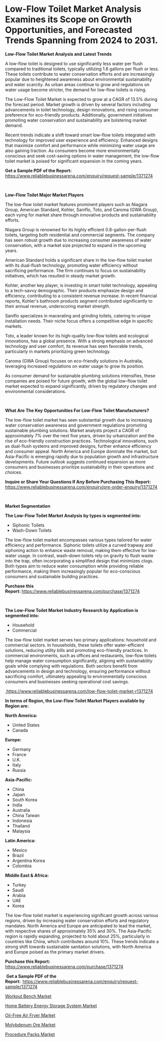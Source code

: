 <p><h1>Low-Flow Toilet Market Analysis Examines its Scope on Growth Opportunities, and Forecasted Trends Spanning from 2024 to 2031.</h1></p><p><strong>Low-Flow Toilet Market Analysis and Latest Trends</strong></p>
<p><p>A low-flow toilet is designed to use significantly less water per flush compared to traditional toilets, typically utilizing 1.6 gallons per flush or less. These toilets contribute to water conservation efforts and are increasingly popular due to heightened awareness about environmental sustainability and water scarcity. As urban areas continue to grow and regulations on water usage become stricter, the demand for low-flow toilets is rising.</p><p>The Low-Flow Toilet Market is expected to grow at a CAGR of 13.5% during the forecast period. Market growth is driven by several factors including advancements in toilet technology, design innovations, and rising consumer preference for eco-friendly products. Additionally, government initiatives promoting water conservation and sustainability are bolstering market demand. </p><p>Recent trends indicate a shift toward smart low-flow toilets integrated with technology for improved user experience and efficiency. Enhanced designs that maximize comfort and performance while minimizing water usage are also gaining traction. As consumers become more environmentally conscious and seek cost-saving options in water management, the low-flow toilet market is poised for significant expansion in the coming years.</p></p>
<p><strong>Get a Sample PDF of the Report:&nbsp;</strong> <a href="https://www.reliablebusinessarena.com/enquiry/request-sample/1371274?utm_campaign=1892&utm_medium=2&utm_source=Github&utm_content=ia&utm_term=26122024&utm_id=low-flow-toilet">https://www.reliablebusinessarena.com/enquiry/request-sample/1371274</a></p>
<p>&nbsp;</p>
<p><strong>Low-Flow Toilet Major Market Players</strong></p>
<p><p>The low-flow toilet market features prominent players such as Niagara Group, American Standard, Kohler, Saniflo, Toto, and Caroma (GWA Group), each vying for market share through innovative products and sustainability efforts.</p><p>Niagara Group is renowned for its highly efficient 0.8-gallon-per-flush toilets, targeting both residential and commercial segments. The company has seen robust growth due to increasing consumer awareness of water conservation, with a market size projected to expand in the upcoming years. </p><p>American Standard holds a significant share in the low-flow toilet market with its dual-flush technology, promoting water efficiency without sacrificing performance. The firm continues to focus on sustainability initiatives, which has resulted in steady market growth.</p><p>Kohler, another key player, is investing in smart toilet technology, appealing to a tech-savvy demographic. Their products emphasize design and efficiency, contributing to a consistent revenue increase. In recent financial reports, Kohler's bathroom products segment contributed significantly to their annual revenue, underscoring market strength.</p><p>Saniflo specializes in macerating and grinding toilets, catering to unique installation needs. Their niche focus offers a competitive edge in specific markets. </p><p>Toto, a leader known for its high-quality low-flow toilets and ecological innovations, has a global presence. With a strong emphasis on advanced technology and user comfort, its revenue has seen favorable trends, particularly in markets prioritizing green technology.</p><p>Caroma (GWA Group) focuses on eco-friendly solutions in Australia, leveraging increased regulations on water usage to grow its position. </p><p>As consumer demand for sustainable plumbing solutions intensifies, these companies are poised for future growth, with the global low-flow toilet market expected to expand significantly, driven by regulatory changes and environmental considerations.</p></p>
<p>&nbsp;</p>
<p><strong>What Are The Key Opportunities For Low-Flow Toilet Manufacturers?</strong></p>
<p><p>The low-flow toilet market has seen substantial growth due to increasing water conservation awareness and government regulations promoting sustainable plumbing solutions. Market analysts project a CAGR of approximately 7% over the next five years, driven by urbanization and the rise of eco-friendly construction practices. Technological innovations, such as dual-flush systems and improved designs, further enhance efficiency and consumer appeal. North America and Europe dominate the market, but Asia-Pacific is emerging rapidly due to population growth and infrastructure developments. Future outlook suggests continued expansion as more consumers and businesses prioritize sustainability in their operations and choices.</p></p>
<p><strong>Inquire or Share Your Questions If Any Before Purchasing This Report:</strong> <a href="https://www.reliablebusinessarena.com/enquiry/pre-order-enquiry/1371274?utm_campaign=1892&utm_medium=2&utm_source=Github&utm_content=ia&utm_term=26122024&utm_id=low-flow-toilet">https://www.reliablebusinessarena.com/enquiry/pre-order-enquiry/1371274</a></p>
<p>&nbsp;</p>
<p><strong>Market Segmentation</strong></p>
<p><strong>The Low-Flow Toilet Market Analysis by types is segmented into:</strong></p>
<p><ul><li>Siphonic Toilets</li><li>Wash-Down Toilets</li></ul></p>
<p><p>The low-flow toilet market encompasses various types tailored for water efficiency and performance. Siphonic toilets utilize a curved trapway and siphoning action to enhance waste removal, making them effective for low-water usage. In contrast, wash-down toilets rely on gravity to flush waste into the trap, often incorporating a simplified design that minimizes clogs. Both types aim to reduce water consumption while providing reliable performance, making them increasingly popular for eco-conscious consumers and sustainable building practices.</p></p>
<p><strong>Purchase this Report:&nbsp;</strong><a href="https://www.reliablebusinessarena.com/purchase/1371274?utm_campaign=1892&utm_medium=2&utm_source=Github&utm_content=ia&utm_term=26122024&utm_id=low-flow-toilet">https://www.reliablebusinessarena.com/purchase/1371274</a></p>
<p>&nbsp;</p>
<p><strong>The Low-Flow Toilet Market Industry Research by Application is segmented into:</strong></p>
<p><ul><li>Household</li><li>Commercial</li></ul></p>
<p><p>The low-flow toilet market serves two primary applications: household and commercial sectors. In households, these toilets offer water-efficient solutions, reducing utility bills and promoting eco-friendly practices. In commercial environments, such as offices and restaurants, low-flow toilets help manage water consumption significantly, aligning with sustainability goals while complying with regulations. Both sectors benefit from advancements in design and technology, ensuring performance without sacrificing comfort, ultimately appealing to environmentally conscious consumers and businesses seeking operational cost savings.</p></p>
<p><a href="https://www.reliablebusinessarena.com/low-flow-toilet-market-r1371274?utm_campaign=1892&utm_medium=2&utm_source=Github&utm_content=ia&utm_term=26122024&utm_id=low-flow-toilet">&nbsp;https://www.reliablebusinessarena.com/low-flow-toilet-market-r1371274</a></p>
<p><strong>In terms of Region, the Low-Flow Toilet Market Players available by Region are:</strong></p>
<p>
    <p> <strong> North America: </strong>
        <ul>
            <li>United States</li>
            <li>Canada</li>
        </ul>
        </p> 
    <p> <strong> Europe: </strong>
        <ul>
            <li>Germany</li>
            <li>France</li>
            <li>U.K.</li>
            <li>Italy</li>
            <li>Russia</li>
        </ul>
        </p> 
    <p> <strong> Asia-Pacific: </strong>
        <ul>
            <li>China</li>
            <li>Japan</li>
            <li>South Korea</li>
            <li>India</li>
            <li>Australia</li>
            <li>China Taiwan</li>
            <li>Indonesia</li>
            <li>Thailand</li>
            <li>Malaysia</li>
        </ul>
        </p> 
    <p> <strong> Latin America: </strong>
        <ul>
            <li>Mexico</li>
            <li>Brazil</li>
            <li>Argentina Korea</li>
            <li>Colombia</li>
        </ul>
        </p> 
    <p> <strong> Middle East & Africa: </strong>
        <ul>
            <li>Turkey</li>
            <li>Saudi</li>
            <li>Arabia</li>
            <li>UAE</li>
            <li>Korea</li>
        </ul>
    </p>
    </p>
<p><p>The low-flow toilet market is experiencing significant growth across various regions, driven by increasing water conservation efforts and regulatory mandates. North America and Europe are anticipated to lead the market, with respective shares of approximately 35% and 30%. The Asia-Pacific region is rapidly expanding, projected to hold about 25%, particularly in countries like China, which contributes around 10%. These trends indicate a strong shift towards sustainable sanitation solutions, with North America and Europe poised as the primary market drivers.</p></p>
<p><strong>Purchase this Report: </strong><a href="https://www.reliablebusinessarena.com/purchase/1371274?utm_campaign=1892&utm_medium=2&utm_source=Github&utm_content=ia&utm_term=26122024&utm_id=low-flow-toilet">https://www.reliablebusinessarena.com/purchase/1371274</a></p>
<p>&nbsp;<strong>Get a Sample PDF of the Report:&nbsp;&nbsp;</strong><a href="https://www.reliablebusinessarena.com/enquiry/request-sample/1371274?utm_campaign=1892&utm_medium=2&utm_source=Github&utm_content=ia&utm_term=26122024&utm_id=low-flow-toilet">https://www.reliablebusinessarena.com/enquiry/request-sample/1371274</a></p>
<p><strong></strong></p>
<p><p><a href="https://www.linkedin.com/pulse/projected-growth-workout-bench-market-5-cagr-from-2024-2031-qpzqf?utm_campaign=1892&utm_medium=2&utm_source=Github&utm_content=ia&utm_term=26122024&utm_id=low-flow-toilet">Workout Bench Market</a></p><p><a href="https://www.linkedin.com/pulse/strategic-roadmap-global-home-battery-energy-storage-system-market-rpzdf?utm_campaign=1892&utm_medium=2&utm_source=Github&utm_content=ia&utm_term=26122024&utm_id=low-flow-toilet">Home Battery Energy Storage System Market</a></p><p><a href="https://github.com/provorikovar/Market-Research-Report-List-6/blob/main/oil-free-air-fryer-market.md?utm_campaign=1892&utm_medium=2&utm_source=Github&utm_content=ia&utm_term=26122024&utm_id=low-flow-toilet">Oil-Free Air Fryer Market</a></p><p><a href="https://www.linkedin.com/pulse/molybdenum-ore-market-insights-industry-development-projected-lnyqf?utm_campaign=1892&utm_medium=2&utm_source=Github&utm_content=ia&utm_term=26122024&utm_id=low-flow-toilet">Molybdenum Ore Market</a></p><p><a href="https://www.linkedin.com/pulse/comprehending-rapid-growth-global-procedure-packs-market-dagsf?utm_campaign=1892&utm_medium=2&utm_source=Github&utm_content=ia&utm_term=26122024&utm_id=low-flow-toilet">Procedure Packs Market</a></p></p>